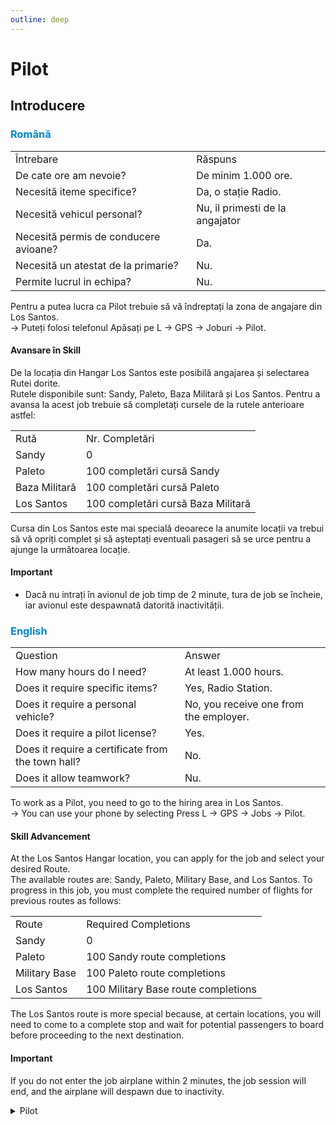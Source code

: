 ```yaml
---
outline: deep
---
```


# Pilot

## Introducere

### <span style="color: #0088CC">Română</span>

<table>
    <tr>
        <td>Întrebare</td>
        <td>Răspuns</td>
    </tr>
    <tr>
        <td>De cate ore am nevoie?</td>
        <td>De minim 1.000 ore.</td>
    </tr>
    <tr>
        <td>Necesită iteme specifice?</td>
        <td>Da, o stație Radio.</td>
    </tr>
    <tr>
        <td>Necesită vehicul personal?</td>
        <td>Nu, il primesti de la angajator</td>
    </tr>
    <tr>
        <td>Necesită permis de conducere avioane?</td>
        <td>Da.</td>
    </tr>
    <tr>
        <td>Necesită un atestat de la primarie?</td>
        <td>Nu.</td>
    </tr>
    <tr>
        <td>Permite lucrul in echipa?</td>
        <td>Nu.</td>
    </tr>
</table>

Pentru a putea lucra ca <span class="button-p-job">Pilot</span> trebuie să vă îndreptați la zona de angajare din Los Santos.
<br>-> Puteți folosi telefonul <span class="button-p-job">Apăsați pe L -> GPS -> Joburi -> Pilot</span>.

#### Avansare în Skill

De la locația din Hangar Los Santos este posibilă angajarea și selectarea Rutei dorite.
<br>
Rutele disponibile sunt: <span class="button-p-job">Sandy</span>, <span class="button-p-job">Paleto</span>, <span class="button-p-job">Baza Militară</span> și <span class="button-p-job">Los Santos</span>. Pentru a avansa la acest job trebuie să completați cursele de la rutele anterioare astfel:

<table>
    <tr>
        <td>Rută</td>
        <td>Nr. Completări</td>
    </tr>
    <tr>
        <td>Sandy</td>
        <td>0</td>
    </tr>
    <tr>
        <td>Paleto</td>
        <td>100 completări cursă Sandy</td>
    </tr>
    <tr>
        <td>Baza Militară</td>
        <td>100 completări cursă Paleto</td>
    </tr>
    <tr>
        <td>Los Santos</td>
        <td>100 completări cursă Baza Militară</td>
    </tr>
</table>

Cursa din Los Santos este mai specială deoarece la anumite locații va trebui să vă opriți complet și să așteptați eventuali pasageri să se urce pentru a ajunge la următoarea locație.

#### <span class="button-p-job"><b>Important</b></span>

- Dacă nu intrați în avionul de job timp de <span class="button-r-job">2 minute</span>, tura de job se încheie, iar avionul este despawnată datorită inactivității.

### <span style="color: #0088CC">English</span>

<table>
    <tr>
        <td>Question</td>
        <td>Answer</td>
    </tr>
    <tr>
        <td>How many hours do I need?</td>
        <td>At least 1.000 hours.</td>
    </tr>
    <tr>
        <td>Does it require specific items?</td>
        <td>Yes, Radio Station.</td>
    </tr>
    <tr>
        <td>Does it require a personal vehicle?</td>
        <td>No, you receive one from the employer.</td>
    </tr>
    <tr>
        <td>Does it require a pilot license?</td>
        <td>Yes.</td>
    </tr>
    <tr>
        <td>Does it require a certificate from the town hall?</td>
        <td>No.</td>
    </tr>
    <tr>
        <td>Does it allow teamwork?</td>
        <td>Nu.</td>
    </tr>
</table>

To work as a <span class="button-p-job">Pilot</span>, you need to go to the hiring area in Los Santos.
<br>-> You can use your phone by selecting <span class="button-p-job">Press L -> GPS -> Jobs -> Pilot</span>.

#### Skill Advancement

At the Los Santos Hangar location, you can apply for the job and select your desired Route.
<br>
The available routes are: <span class="button-p-job">Sandy</span>, <span class="button-p-job">Paleto</span>, <span class="button-p-job">Military Base</span>, and <span class="button-p-job">Los Santos</span>. To progress in this job, you must complete the required number of flights for previous routes as follows:

<table>
    <tr>
        <td>Route</td>
        <td>Required Completions</td>
    </tr>
    <tr>
        <td>Sandy</td>
        <td>0</td>
    </tr>
    <tr>
        <td>Paleto</td>
        <td>100 Sandy route completions</td>
    </tr>
    <tr>
        <td>Military Base</td>
        <td>100 Paleto route completions</td>
    </tr>
    <tr>
        <td>Los Santos</td>
        <td>100 Military Base route completions</td>
    </tr>
</table>

The Los Santos route is more special because, at certain locations, you will need to come to a complete stop and wait for potential passengers to board before proceeding to the next destination.

#### <span class="button-p-job"><b>Important</b></span>

If you do not enter the job airplane within <span class="button-r-job">2 minutes</span>, the job session will end, and the airplane will despawn due to inactivity.

<details>
  <summary>Pilot</summary>
  <img src="https://v.b-zone.ro/images/wiki/pilot.png" alt="Pilot">
</details>